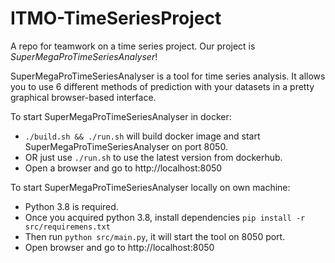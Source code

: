 # ITMO-TimeSeriesProject
A repo for teamwork on a time series project.
Our project is *SuperMegaProTimeSeriesAnalyser*!

SuperMegaProTimeSeriesAnalyser is a tool for time series analysis. It allows you to use 6 different methods 
of prediction with your datasets in a pretty graphical browser-based interface.

To start SuperMegaProTimeSeriesAnalyser in docker:
- `./build.sh && ./run.sh` will build docker image and start SuperMegaProTimeSeriesAnalyser on port 8050.
- OR just use `./run.sh` to use the latest version from dockerhub.
- Open a browser and go to http://localhost:8050

To start SuperMegaProTimeSeriesAnalyser locally on own machine: 
- Python 3.8 is required.  
- Once you acquired python 3.8, install dependencies `pip install -r src/requiremens.txt`  
- Then run `python src/main.py`, it will start the tool on 8050 port.   
- Open browser and go to http://localhost:8050